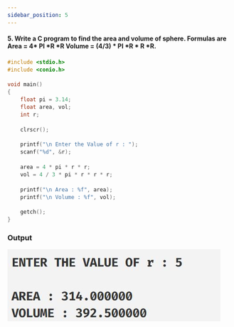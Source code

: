 ```yaml
---
sidebar_position: 5
---
```


#### 5. Write a C program to find the area and volume of sphere. Formulas are Area = 4\* PI \*R \*R Volume = (4/3) \* PI \*R \* R \*R.

```c
#include <stdio.h>
#include <conio.h>

void main()
{
    float pi = 3.14;
    float area, vol;
    int r;

    clrscr();

    printf("\n Enter the Value of r : ");
    scanf("%d", &r);

    area = 4 * pi * r * r;
    vol = 4 / 3 * pi * r * r * r;

    printf("\n Area : %f", area);
    printf("\n Volume : %f", vol);

    getch();
}
```

### Output

![d](outputs\Practical-05.c.jpg)
